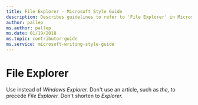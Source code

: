 ```yaml
---
title: File Explorer - Microsoft Style Guide
description: Describes guidelines to refer to 'File Explorer' in Microsoft documents and provides examples.
author: pallep
ms.author: pallep
ms.date: 01/19/2018
ms.topic: contributor-guide
ms.service: microsoft-writing-style-guide
---
```


# File Explorer

Use instead of *Windows Explorer.* Don't use an article, such as *the,* to precede *File Explorer.* Don't shorten to *Explorer.*
